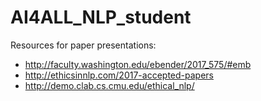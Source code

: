 # AI4ALL_NLP_student

Resources for paper presentations:
- http://faculty.washington.edu/ebender/2017_575/#emb
- http://ethicsinnlp.com/2017-accepted-papers
- http://demo.clab.cs.cmu.edu/ethical_nlp/

